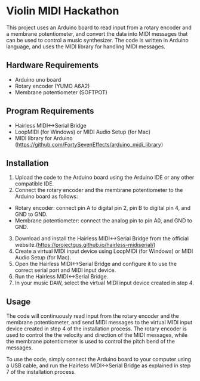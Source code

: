 # Violin MIDI Hackathon

This project uses an Arduino board to read input from a rotary encoder and a membrane potentiometer, and convert the data into MIDI messages that can be used to control a music synthesizer. The code is written in Arduino language, and uses the MIDI library for handling MIDI messages.

## Hardware Requirements

- Arduino uno board
- Rotary encoder (YUMO A6A2)
- Membrane potentiometer (SOFTPOT)

## Program Requirements
- Hairless MIDI<->Serial Bridge
- LoopMIDI (for Windows) or MIDI Audio Setup (for Mac)
- MIDI library for Arduino (https://github.com/FortySevenEffects/arduino_midi_library)

## Installation

1) Upload the code to the Arduino board using the Arduino IDE or any other compatible IDE.
2) Connect the rotary encoder and the membrane potentiometer to the Arduino board as follows:
  - Rotary encoder: connect pin A to digital pin 2, pin B to digital pin 4, and GND to GND.
  - Membrane potentiometer: connect the analog pin to pin A0, and GND to GND.
3) Download and install the Hairless MIDI<->Serial Bridge from the official website.(https://projectgus.github.io/hairless-midiserial/)
4) Create a virtual MIDI input device using LoopMIDI (for Windows) or MIDI Audio Setup (for Mac).
5) Open the Hairless MIDI<->Serial Bridge and configure it to use the correct serial port and MIDI input device.
6) Run the Hairless MIDI<->Serial Bridge.
7) In your music DAW, select the virtual MIDI input device created in step 4.


## Usage

The code will continuously read input from the rotary encoder and the membrane potentiometer, and send MIDI messages to the virtual MIDI input device created in step 4 of the installation process. The rotary encoder is used to control the the velocity and direction of the MIDI messages, while the membrane potentiometer is used to control the pitch bend of the  messages.

To use the code, simply connect the Arduino board to your computer using a USB cable, and run the Hairless MIDI<->Serial Bridge as explained in step 7 of the installation process.

